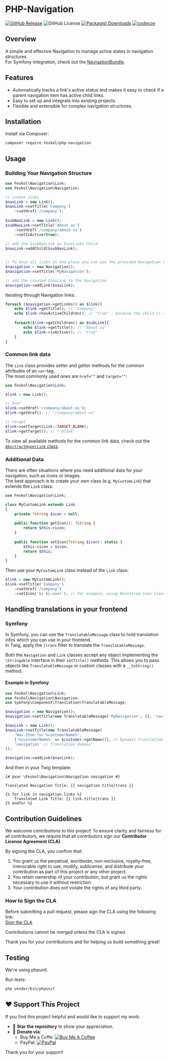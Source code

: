 # PHP-Navigation

[![GitHub Release][releases-badge]][releases-link]
![GitHub License][license-badge]
[![Packagist Downloads][packagist-badge]][packagist-link]
[![codecov](https://codecov.io/gh/feskol/php-navigation/graph/badge.svg?token=ZJ6ZQ8AUGY)](https://codecov.io/gh/feskol/php-navigation)

[releases-badge]: https://img.shields.io/github/v/release/feskol/php-navigation
[releases-link]: https://github.com/feskol/php-navigation/releases
[license-badge]: https://img.shields.io/github/license/feskol/php-navigation
[packagist-badge]: https://img.shields.io/packagist/dt/feskol/php-navigation
[packagist-link]: https://packagist.org/packages/feskol/php-navigation
[support-buy-me-coffee]: https://buymeacoffee.com/feskol
[support-badge-buy-me-coffee]: https://img.shields.io/badge/Buy%20Me%20a%20Coffee-ffdd00?&logo=buy-me-a-coffee&logoColor=black
[support-paypal-me]: https://paypal.me/feskol
[support-badge-paypal-me]: https://img.shields.io/badge/PayPal_Me-003087?logo=paypal&logoColor=fff

## Overview

A simple and effective Navigation to manage active states in navigation structures.  
For Symfony integration, check out the [NavigationBundle](https://github.com/feskol/NavigationBundle).

## Features

- Automatically tracks a link's active status and makes it easy to check if a parent navigation item has active child
  links.
- Easy to set up and integrate into existing projects.
- Flexible and extensible for complex navigation structures.

## Installation

Install via Composer:

```bash
composer require feskol/php-navigation
```

## Usage

### Building Your Navigation Structure

```php
use Feskol\Navigation\Link;
use Feskol\Navigation\Navigation;

// create links
$navLink = new Link();
$navLink->setTitle('Company')
    ->setHref('/company');
    
$subNavLink = new Link();
$subNavLink->setTitle('About us')
    ->setHref('/company/about-us')
    ->setIsActive(true);
    
// add the $subNavLink as $navLinks Child
$navLink->addChild($subNavLink);


// To have all links in one place you can use the provided Navigation class:
$navigation = new Navigation();
$navigation->setTitle('MyNavigation');

// add the created $navLink to the Navigation
$navigation->addLink($navLink);
```

Iterating through Navigation links:

```php
foreach ($navigation->getLinks() as $link){
    echo $link->getTitle(); // "Company"
    echo $link->hasActiveChildren(); // "true" - because the child is active
    
    foreach($link->getChildren() as $subLink){
        echo $link->getTitle(); // "About us"
        echo $link->isActive(); // "true"
    }
}
```

### Common link data

The `Link` class provides setter and getter methods for the common attributes of an `<a>`-tag.  
The most commonly used ones are `href=""` and `target=""`:

```php
use Feskol\Navigation\Link;

$link = new Link();

// href
$link->setHref('/company/about-us');
$link->getHref(); // "/company/about-us"

// target
$link->setTarget(Link::TARGET_BLANK);
$link->getTarget(); // "_blank"
```

To view all available methods for the common link data, check out the
[`AbsctractHyperLink` class](https://github.com/feskol/php-navigation/blob/main/src/AbstractHyperLink.php).

### Additional Data

There are often situations where you need additional data for your navigation, such as icons or images.  
The best approach is to create your own class (e.g. `MyCustomLink`) that extends the `Link` class:

```php
use Feskol\Navigation\Link;

class MyCustomLink extends Link
{
    private ?string $icon = null;
    
    public function getIcon(): ?string {
        return $this->icon;
    }
    
    public function setIcon(?string $icon): static {
        $this->icon = $icon;
        return $this;
    }
}
```

Then use your `MyCustomLink` class instead of the `Link` class:

```php
$link = new MyCustomLink();
$link->setTitle('Company')
    ->setHref('/company')
    ->setIcon('bi bi-user'); // For example, using Bootstrap-Icon classes
```

## Handling translations in your frontend

### Symfony

In Symfony, you can use the `TranslatableMessage` class to hold translation infos which you can use in your frontend.  
In Twig, apply the `|trans` filter to translate the `TranslatableMessage`.

Both the `Navigation` and `Link` classes accept any object implementing the  `\Stringable` interface in their
`setTitle()` methods.
This allows you to pass objects like `TranslatableMessage` or custom classes with a `__toString()` method.

#### Example in Symfony

```php
use Feskol\Navigation\Link;
use Feskol\Navigation\Navigation;
use Symfony\Component\Translation\TranslatableMessage;

$navigation = new Navigation();
$navigation->setTitle(new TranslatableMessage('MyNavigation', [], 'navigation'));

$navLink = new Link();
$navLink->setTitle(new TranslatableMessage(
    'Nav-Item for %customerName%',
    ['%customerName%' => $customer->getName()], // Dynamic translation parameters 
    'navigation' // Translation domain
));

$navigation->addLink($navLink);
```

And then in your Twig template:

````twig
{# @var \Feskol\Navigation\Navigation navigation #}  

Translated Navigation Title: {{ navigation.title|trans }}  

{% for link in navigation.links %}  
    Translated Link Title: {{ link.title|trans }}  
{% endfor %}  
````

## Contribution Guidelines

We welcome contributions to this project! To ensure clarity and fairness for all contributors, we require that all
contributors sign our **Contributor License Agreement (CLA)**.

By signing the CLA, you confirm that:

1. You grant us the perpetual, worldwide, non-exclusive, royalty-free, irrevocable right to use, modify, sublicense, and
   distribute your contribution as part of this project or any other project.
2. You retain ownership of your contribution, but grant us the rights necessary to use it without restriction.
3. Your contribution does not violate the rights of any third party.

### How to Sign the CLA

Before submitting a pull request, please sign the CLA using the following link:  
[Sign the CLA](https://cla-assistant.io/feskol/php-navigation)

Contributions cannot be merged unless the CLA is signed.

Thank you for your contributions and for helping us build something great!

## Testing

We're using phpunit.

Run tests:

```bash
php vendor/bin/phpunit
```

## ❤️ Support This Project

If you find this project helpful and would like to support my work:

- 🌟 **Star the repository** to show your appreciation.
- 💸 **Donate via**:
    - Buy Me a Coffe: [![Buy Me A Coffee][support-badge-buy-me-coffee]][support-buy-me-coffee]
    - PayPal: [![PayPal][support-badge-paypal-me]][support-paypal-me]

Thank you for your support!